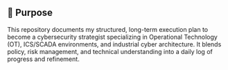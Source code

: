 ## 📌 Purpose

This repository documents my structured, long-term execution plan to become a cybersecurity strategist specializing in Operational Technology (OT), ICS/SCADA environments, and industrial cyber architecture. It blends policy, risk management, and technical understanding into a daily log of progress and refinement.

